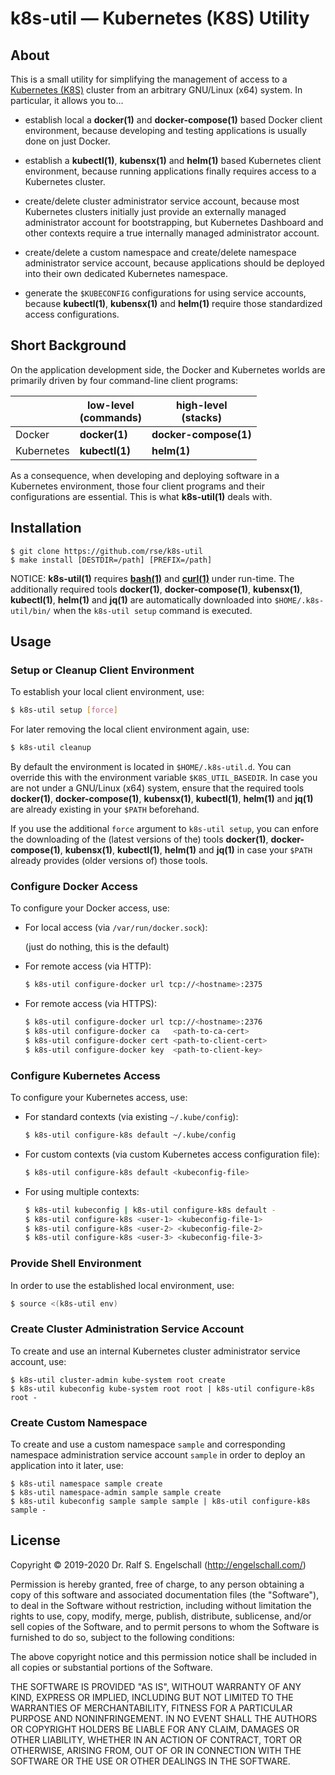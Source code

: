 
k8s-util &mdash; Kubernetes (K8S) Utility
=========================================

About
-----

This is a small utility for simplifying the management of access to a
[Kubernetes (K8S)](https://kubernetes.io) cluster from an arbitrary
GNU/Linux (x64) system. In particular, it allows you to...

- establish local a **docker(1)** and **docker-compose(1)** based Docker client environment,
  because developing and testing applications is usually done on just Docker.

- establish a **kubectl(1)**, **kubensx(1)** and **helm(1)** based Kubernetes client environment,
  because running applications finally requires access to a Kubernetes cluster.

- create/delete cluster administrator service account,
  because most Kubernetes clusters initially just provide an externally
  managed administrator account for bootstrapping, but Kubernetes Dashboard and other
  contexts require a true internally managed administrator account.

- create/delete a custom namespace and
  create/delete namespace administrator service account,
  because applications should be deployed into their own dedicated Kubernetes namespace.

- generate the `$KUBECONFIG` configurations for using service accounts,
  because **kubectl(1)**, **kubensx(1)** and **helm(1)** require those
  standardized access configurations.

Short Background
----------------

On the application development side, the Docker and Kubernetes worlds
are primarily driven by four command-line client programs:

|            | low-level<br/>(commands) | high-level<br/>(stacks) |
|----------- | ------------------------ | ----------------------- |
| Docker     | **docker(1)**            | **docker-compose(1)**   |
| Kubernetes | **kubectl(1)**           | **helm(1)**             |

As a consequence, when developing and deploying software in a Kubernetes
environment, those four client programs and their configurations are
essential. This is what **k8s-util(1)** deals with.

Installation
------------

```
$ git clone https://github.com/rse/k8s-util
$ make install [DESTDIR=/path] [PREFIX=/path]
```

NOTICE: **k8s-util(1)** requires
[**bash(1)**](https://www.gnu.org/software/bash/) and
[**curl(1)**](https://curl.haxx.se/) under run-time. The additionally
required tools **docker(1)**, **docker-compose(1)**, **kubensx(1)**,
**kubectl(1)**, **helm(1)** and **jq(1)** are automatically downloaded
into `$HOME/.k8s-util/bin/` when the `k8s-util setup` command is
executed.

Usage
-----

### Setup or Cleanup Client Environment

To establish your local client environment, use:

```sh
$ k8s-util setup [force]
```

For later removing the local client environment again, use:

```sh
$ k8s-util cleanup
```

By default the environment is located in `$HOME/.k8s-util.d`. You
can override this with the environment variable `$K8S_UTIL_BASEDIR`.
In case you are not under a GNU/Linux (x64) system, ensure that the
required tools **docker(1)**, **docker-compose(1)**, **kubensx(1)**,
**kubectl(1)**, **helm(1)** and **jq(1)** are already existing in your
`$PATH` beforehand.

If you use the additional `force` argument to `k8s-util setup`, you
can enfore the downloading of the (latest versions of the) tools
**docker(1)**, **docker-compose(1)**, **kubensx(1)**, **kubectl(1)**,
**helm(1)** and **jq(1)** in case your `$PATH` already provides (older
versions of) those tools.

### Configure Docker Access

To configure your Docker access, use:

  - For local access (via `/var/run/docker.sock`):

    (just do nothing, this is the default)

  - For remote access (via HTTP):

    ```sh
    $ k8s-util configure-docker url tcp://<hostname>:2375
    ```

  - For remote access (via HTTPS):

    ```sh
    $ k8s-util configure-docker url tcp://<hostname>:2376
    $ k8s-util configure-docker ca   <path-to-ca-cert>
    $ k8s-util configure-docker cert <path-to-client-cert>
    $ k8s-util configure-docker key  <path-to-client-key>
    ```

### Configure Kubernetes Access

To configure your Kubernetes access, use:

  - For standard contexts (via existing `~/.kube/config`):

    ```sh
    $ k8s-util configure-k8s default ~/.kube/config
    ```

  - For custom contexts (via custom Kubernetes access configuration file):

    ```sh
    $ k8s-util configure-k8s default <kubeconfig-file>
    ```

  - For using multiple contexts:

    ```sh
    $ k8s-util kubeconfig | k8s-util configure-k8s default -
    $ k8s-util configure-k8s <user-1> <kubeconfig-file-1>
    $ k8s-util configure-k8s <user-2> <kubeconfig-file-2>
    $ k8s-util configure-k8s <user-3> <kubeconfig-file-3>
    ```

### Provide Shell Environment

In order to use the established local environment, use:

```sh
$ source <(k8s-util env)
```

### Create Cluster Administration Service Account

To create and use an internal Kubernetes cluster administrator service account, use:

```
$ k8s-util cluster-admin kube-system root create
$ k8s-util kubeconfig kube-system root root | k8s-util configure-k8s root -
```

### Create Custom Namespace

To create and use a custom namespace `sample` and corresponding namespace
administration service account `sample` in order to deploy an
application into it later, use:

```
$ k8s-util namespace sample create
$ k8s-util namespace-admin sample sample create
$ k8s-util kubeconfig sample sample sample | k8s-util configure-k8s sample -
```

License
-------

Copyright &copy; 2019-2020 Dr. Ralf S. Engelschall (http://engelschall.com/)

Permission is hereby granted, free of charge, to any person obtaining
a copy of this software and associated documentation files (the
"Software"), to deal in the Software without restriction, including
without limitation the rights to use, copy, modify, merge, publish,
distribute, sublicense, and/or sell copies of the Software, and to
permit persons to whom the Software is furnished to do so, subject to
the following conditions:

The above copyright notice and this permission notice shall be included
in all copies or substantial portions of the Software.

THE SOFTWARE IS PROVIDED "AS IS", WITHOUT WARRANTY OF ANY KIND,
EXPRESS OR IMPLIED, INCLUDING BUT NOT LIMITED TO THE WARRANTIES OF
MERCHANTABILITY, FITNESS FOR A PARTICULAR PURPOSE AND NONINFRINGEMENT.
IN NO EVENT SHALL THE AUTHORS OR COPYRIGHT HOLDERS BE LIABLE FOR ANY
CLAIM, DAMAGES OR OTHER LIABILITY, WHETHER IN AN ACTION OF CONTRACT,
TORT OR OTHERWISE, ARISING FROM, OUT OF OR IN CONNECTION WITH THE
SOFTWARE OR THE USE OR OTHER DEALINGS IN THE SOFTWARE.

